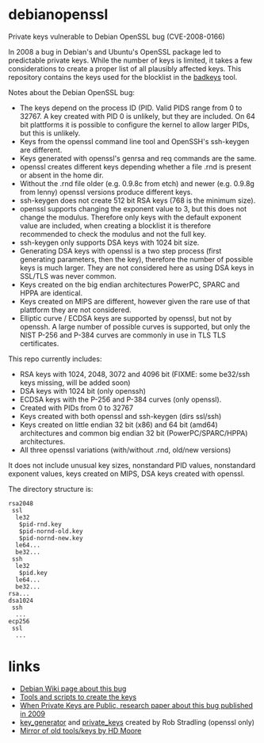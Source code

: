 # debianopenssl
Private keys vulnerable to Debian OpenSSL bug (CVE-2008-0166)

In 2008 a bug in Debian's and Ubuntu's OpenSSL package led to
predictable private keys. While the number of keys is limited,
it takes a few considerations to create a proper list of all
plausibly affected keys. This repository contains the keys used
for the blocklist in the [badkeys](https://badkeys.info) tool.

Notes about the Debian OpenSSL bug:

* The keys depend on the process ID (PID. Valid PIDS range from 0
  to 32767. A key created with PID 0 is unlikely, but they are
  included. On 64 bit plattforms it is possible to configure the
  kernel to allow larger PIDs, but this is unlikely.
* Keys from the openssl command line tool and OpenSSH's ssh-keygen
  are different.
* Keys generated with openssl's genrsa and req commands are the
  same.
* openssl creates different keys depending whether a file .rnd is
  present or absent in the home dir.
* Without the .rnd file older (e.g. 0.9.8c from etch) and newer
  (e.g. 0.9.8g from lenny) openssl versions produce different keys.
* ssh-keygen does not create 512 bit RSA keys (768 is the minimum
  size).
* openssl supports changing the exponent value to 3, but this does
  not change the modulus. Therefore only keys with the default
  exponent value are included, when creating a blocklist it is
  therefore recommended to check the modulus and not the full key.
* ssh-keygen only supports DSA keys with 1024 bit size.
* Generating DSA keys with openssl is a two step process (first
  generating parameters, then the key), therefore the number of
  possible keys is much larger. They are not considered here as
  using DSA keys in SSL/TLS was never common.
* Keys created on the big endian architectures PowerPC, SPARC
  and HPPA are identical.
* Keys created on MIPS are different, however given the rare use
  of that plattform they are not considered.
* Elliptic curve / ECDSA keys are supported by openssl, but not
  by openssh. A large number of possible curves is supported, but
  only the NIST P-256 and P-384 curves are commonly in use in TLS
  TLS certificates.

This repo currently includes:
* RSA keys with 1024, 2048, 3072 and 4096 bit (FIXME: some be32/ssh
  keys missing, will be added soon)
* DSA keys with 1024 bit (only openssh)
* ECDSA keys with the P-256 and P-384 curves (only openssl).
* Created with PIDs from 0 to 32767
* Keys created with both openssl and ssh-keygen (dirs ssl/ssh)
* Keys created on little endian 32 bit (x86) and 64 bit (amd64)
  architectures and common big endian 32 bit (PowerPC/SPARC/HPPA)
  architectures.
* All three openssl variations (with/without .rnd, old/new versions)

It does not include unusual key sizes, nonstandard PID values,
nonstandard exponent values, keys created on MIPS, DSA keys created
with openssl.

The directory structure is:
```
rsa2048
 ssl
  le32
   $pid-rnd.key
   $pid-nornd-old.key
   $pid-nornd-new.key
  le64...
  be32...
 ssh
  le32
   $pid.key
  le64...
  be32...
rsa...
dsa1024
 ssh
  ...
ecp256
 ssl
  ...
```

links
=====

* [Debian Wiki page about this bug](https://wiki.debian.org/SSLkeys)
* [Tools and scripts to create the keys](https://github.com/badkeys/debianssltools)
* [When Private Keys are Public, research paper about this bug published in 2009](https://hovav.net/ucsd/papers/yrses09.html)
* [key_generator](https://github.com/CVE-2008-0166/key_generator) and [private_keys](https://github.com/CVE-2008-0166/private_keys) created by Rob Stradling (openssl only)
* [Mirror of old tools/keys by HD Moore](https://github.com/g0tmi1k/debian-ssh)

